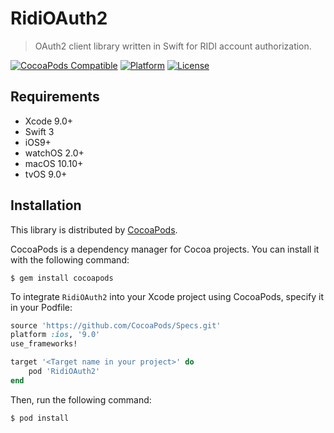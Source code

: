 # RidiOAuth2

> OAuth2 client library written in Swift for RIDI account authorization.

[![CocoaPods Compatible](https://img.shields.io/cocoapods/v/RidiOAuth2.svg?style=flat)](https://cocoadocs.org/docsets/RidiOAuth2)
[![Platform](https://img.shields.io/cocoapods/p/RidiOAuth2.svg?style=flat)](https://cocoadocs.org/docsets/RidiOAuth2)
[![License](https://img.shields.io/cocoapods/l/RidiOAuth2.svg?style=flat)](https://cocoadocs.org/docsets/RidiOAuth2)

## Requirements

- Xcode 9.0+
- Swift 3
- iOS9+
- watchOS 2.0+
- macOS 10.10+
- tvOS 9.0+

## Installation

This library is distributed by [CocoaPods](https://cocoapods.org).

 CocoaPods is a dependency manager for Cocoa projects. You can install it with the following command:

```
$ gem install cocoapods
```

To integrate `RidiOAuth2` into your Xcode project using CocoaPods, specify it in your Podfile:

```ruby
source 'https://github.com/CocoaPods/Specs.git'
platform :ios, '9.0'
use_frameworks!

target '<Target name in your project>' do
    pod 'RidiOAuth2'
end
```

Then, run the following command:

```
$ pod install
```

